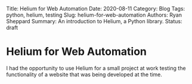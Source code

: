 Title: Helium for Web Automation
Date: 2020-08-11
Category: Blog
Tags: python, helium, testing
Slug: helium-for-web-automation
Authors: Ryan Sheppard
Summary: An introduction to Helium, a Python library.
Status: draft

# Helium for Web Automation

I had the opportunity to use Helium for a small project at work testing the functionality of a website that was being developed at the time.